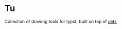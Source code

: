 # Tu

Collection of drawing tools for typst, built on top of [cetz](https://github.com/johannes-wolf/cetz/)
